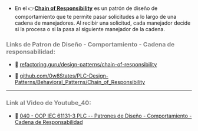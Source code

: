 
- En el 👉[**Chain of Responsibility**](https://refactoring.guru/es/design-patterns/chain-of-responsibility) es un patrón de diseño de comportamiento que te permite pasar solicitudes a lo largo de una cadena de manejadores. Al recibir una solicitud, cada manejador decide si la procesa o si la pasa al siguiente manejador de la cadena.

### <span style="color:grey">Links de Patron de Diseño - Comportamiento - Cadena de responsabilidad:</span>

- 🔗 [refactoring.guru/design-patterns/chain-of-responsibility](https://refactoring.guru/design-patterns/chain-of-responsibility)

- 🔗 [github.com/0w8States/PLC-Design-Patterns/Behavioral_Patterns/Chain_of_Responsibility](https://github.com/0w8States/PLC-Design-Patterns/tree/master/Behavioral_Patterns/Chain_of_Responsibility)
***
### <span style="color:grey">Link al Video de Youtube_40:</span>
- 🔗 [040 - OOP IEC 61131-3 PLC -- Patrones de Diseño - Comportamiento - Cadena de Responsabilidad](https://youtu.be/YD1G_62glm4)